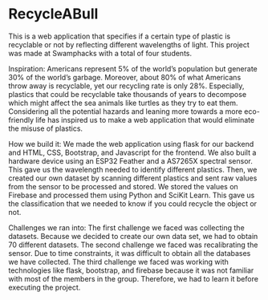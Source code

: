 # RecycleABull

This is a web application that specifies if a certain type of plastic is recyclable or not by reflecting different wavelengths of light. This project was made at Swamphacks with a total of four students.

Inspiration:
Americans represent 5% of the world’s population but generate 30% of the world’s garbage. Moreover, about 80% of what Americans throw away is recyclable, yet our recycling rate is only 28%. Especially, plastics that could be recyclable take thousands of years to decompose which might affect the sea animals like turtles as they try to eat them. Considering all the potential hazards and leaning more towards a more eco-friendly life has inspired us to make a web application that would eliminate the misuse of plastics.

How we build it:
We made the web application using flask for our backend and HTML, CSS, Bootstrap, and Javascript for the frontend. We also built a hardware device using an ESP32 Feather and a AS7265X spectral sensor. This gave us the wavelength needed to identify different plastics. Then, we created our own dataset by scanning different plastics and sent raw values from the sensor to be processed and stored. We stored the values on Firebase and processed them using Python and SciKit Learn. This gave us the classification that we needed to know if you could recycle the object or not. 

Challenges we ran into:
The first challenge we faced was collecting the datasets. Because we decided to create our own data set, we had to obtain 70 different datasets. The second challenge we faced was recalibrating the sensor. Due to time constraints, it was difficult to obtain all the databases we have collected. The third challenge we faced was working with technologies like flask, bootstrap, and firebase because it was not familiar with most of the members in the group. Therefore, we had to learn it before executing the project.
